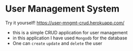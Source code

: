 # User Management System
Try it yourself! https://user-mngmt-crud.herokuapp.com/

 - this is a simple CRUD application for user management
 - in this application I have used `Mongodb` for the database 
 - One can `create` `update` and `delete` the user